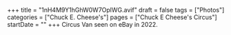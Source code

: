 +++
title = "1nH4M9Y1hGhW0W7OplWG.avif"
draft = false
tags = ["Photos"]
categories = ["Chuck E. Cheese's"]
pages = ["Chuck E Cheese's Circus"]
startDate = ""
+++
Circus Van seen on eBay in 2022.
